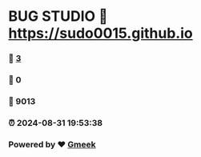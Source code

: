 # BUG STUDIO :link: https://sudo0015.github.io 
### :page_facing_up: [3](https://sudo0015.github.io/tag.html) 
### :speech_balloon: 0 
### :hibiscus: 9013 
### :alarm_clock: 2024-08-31 19:53:38 
### Powered by :heart: [Gmeek](https://github.com/Meekdai/Gmeek)
